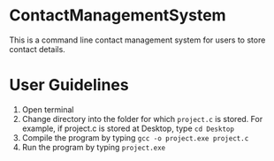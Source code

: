 # ContactManagementSystem
This is a command line contact management system for users to store contact details.
# User Guidelines
1. Open terminal
2. Change directory into the folder for which ```project.c``` is stored.
   For example, if project.c is stored at Desktop, type ```cd Desktop```
4. Compile the program by typing ```gcc -o project.exe project.c```
5. Run the program by typing ```project.exe```
